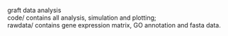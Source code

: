 graft data analysis  
code/ contains all analysis, simulation and plotting;  
rawdata/ contains gene expression matrix, GO annotation and fasta data.
